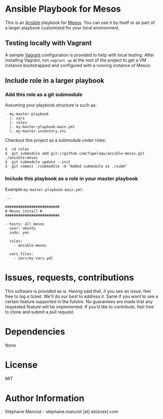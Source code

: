 # Ansible Playbook for Mesos

This is an [Ansible](http://www.ansibleworks.com/) playbook for [Mesos](http://mesosphere.io/). You can use it by itself or as part of a larger playbook customized for your local environment.

## Testing locally with Vagrant
A sample [Vagrant](http://www.vagrantup.com/) configuration is provided to help with local testing. After installing Vagrant, run `vagrant up` at the root of the project to get a VM instance bootstrapped and configured with a running instance of Mesos.

## Include role in a larger playbook
### Add this role as a git submodule
Assuming your playbook structure is such as:
```
- my-master-playbook
  |- vars
  |- roles
  |- my-master-playbook-main.yml
  \- my-master-inventory.ini
```

Checkout this project as a submodule under roles:

```
$  cd roles
$  git submodule add git://github.com/fupelaqu/ansible-mesos.git ./ansible-mesos
$  git submodule update --init
$  git commit ./submodule -m "Added submodule as ./subm"
```

### Include this playbook as a role in your master playbook
Example `my-master-playbook-main.yml`:

```
---

#########################
# Mesos install #
#########################

- hosts: all_mesos
  user: ubuntu
  sudo: yes

  roles:
    - ansible-mesos

  vars_files:
    - vars/my-vars.yml
```

# Issues, requests, contributions
This software is provided as is. Having said that, if you see an issue, feel free to log a ticket. We'll do our best to address it. Same if you want to see a certain feature supported in the fututre. No guarantees are made that any requested feature will be implemented. If you'd like to contribute, feel free to clone and submit a pull request.

# Dependencies
None

# License
MIT

# Author Information

Stéphane Manciot - stephane.manciot [at] ebiznext.com
